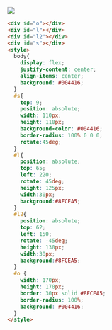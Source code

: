 ![](https://firebasestorage.googleapis.com/v0/b/cssbattleapp.appspot.com/o/user%2Fummd3POvEDfFyeFvVdOMG3OOrwE2%2Ftargets%2Ftarget_0nV9a2I.png?alt=media)

```HTML
<div id="o"></div>
<div id="l"></div>
<div id="l2"></div>
<div id="s"></div>
<style>
  body{
    display: flex;
    justify-content: center;
    align-items: center;
    background: #004416;
  }
  #s{
    top: 9;
    position: absolute;
    width: 110px;
    height: 110px;
    background-color: #004416;
    border-radius: 100% 0 0 0;
    rotate:45deg;
  }
  #l{
    position: absolute;
    top: 65;
    left: 220;
    rotate: 45deg;
    height: 125px;
    width:30px;
    background:#8FCEA5;
  }
  #l2{
    position: absolute;
    top: 62;
    left: 150;
    rotate: -45deg;
    height: 130px;
    width:30px;
    background:#8FCEA5;
  }
  #o {
    width: 170px;
    height: 170px;
    border: 30px solid #8FCEA5;
    border-radius: 100%;
    background: #004416;
  }
</style>
```
